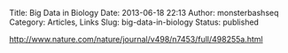 Title: Big Data in Biology
Date: 2013-06-18 22:13
Author: monsterbashseq
Category: Articles, Links
Slug: big-data-in-biology
Status: published

http://www.nature.com/nature/journal/v498/n7453/full/498255a.html
